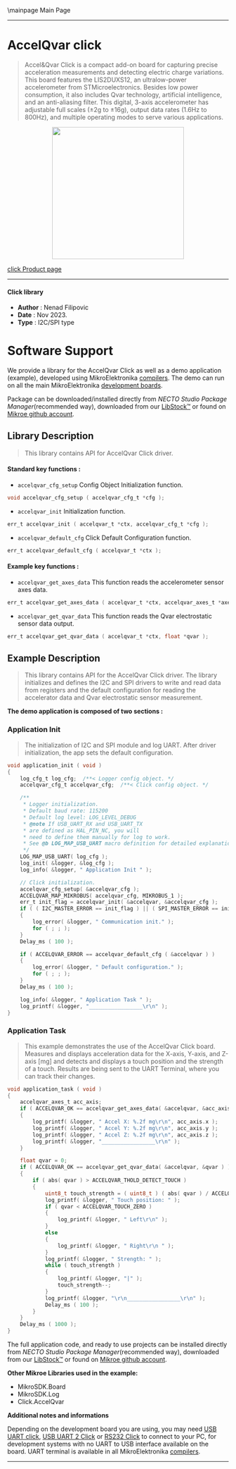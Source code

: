 \mainpage Main Page

---
# AccelQvar click

> Accel&Qvar Click is a compact add-on board for capturing precise acceleration measurements and detecting electric charge variations. This board features the LIS2DUXS12, an ultralow-power accelerometer from STMicroelectronics. Besides low power consumption, it also includes Qvar technology, artificial intelligence, and an anti-aliasing filter. This digital, 3-axis accelerometer has adjustable full scales (±2g to ±16g), output data rates (1.6Hz to 800Hz), and multiple operating modes to serve various applications.

<p align="center">
  <img src="https://download.mikroe.com/images/click_for_ide/accelqvar_click.png" height=300px>
</p>

[click Product page](https://www.mikroe.com/accelqvar-click)

---


#### Click library

- **Author**        : Nenad Filipovic
- **Date**          : Nov 2023.
- **Type**          : I2C/SPI type


# Software Support

We provide a library for the AccelQvar Click
as well as a demo application (example), developed using MikroElektronika
[compilers](https://www.mikroe.com/necto-studio).
The demo can run on all the main MikroElektronika [development boards](https://www.mikroe.com/development-boards).

Package can be downloaded/installed directly from *NECTO Studio Package Manager*(recommended way), downloaded from our [LibStock&trade;](https://libstock.mikroe.com) or found on [Mikroe github account](https://github.com/MikroElektronika/mikrosdk_click_v2/tree/master/clicks).

## Library Description

> This library contains API for AccelQvar Click driver.

#### Standard key functions :

- `accelqvar_cfg_setup` Config Object Initialization function.
```c
void accelqvar_cfg_setup ( accelqvar_cfg_t *cfg );
```

- `accelqvar_init` Initialization function.
```c
err_t accelqvar_init ( accelqvar_t *ctx, accelqvar_cfg_t *cfg );
```

- `accelqvar_default_cfg` Click Default Configuration function.
```c
err_t accelqvar_default_cfg ( accelqvar_t *ctx );
```

#### Example key functions :

- `accelqvar_get_axes_data` This function reads the accelerometer sensor axes data.
```c
err_t accelqvar_get_axes_data ( accelqvar_t *ctx, accelqvar_axes_t *axes );
```

- `accelqvar_get_qvar_data` This function reads the Qvar electrostatic sensor data output.
```c
err_t accelqvar_get_qvar_data ( accelqvar_t *ctx, float *qvar );
```

## Example Description

> This library contains API for the AccelQvar Click driver. 
> The library initializes and defines the I2C and SPI drivers to write and read data 
> from registers and the default configuration for reading the accelerator data 
> and Qvar electrostatic sensor measurement.

**The demo application is composed of two sections :**

### Application Init

> The initialization of I2C and SPI module and log UART.
> After driver initialization, the app sets the default configuration.

```c
void application_init ( void )
{
    log_cfg_t log_cfg;  /**< Logger config object. */
    accelqvar_cfg_t accelqvar_cfg;  /**< Click config object. */

    /** 
     * Logger initialization.
     * Default baud rate: 115200
     * Default log level: LOG_LEVEL_DEBUG
     * @note If USB_UART_RX and USB_UART_TX 
     * are defined as HAL_PIN_NC, you will 
     * need to define them manually for log to work. 
     * See @b LOG_MAP_USB_UART macro definition for detailed explanation.
     */
    LOG_MAP_USB_UART( log_cfg );
    log_init( &logger, &log_cfg );
    log_info( &logger, " Application Init " );

    // Click initialization.
    accelqvar_cfg_setup( &accelqvar_cfg );
    ACCELQVAR_MAP_MIKROBUS( accelqvar_cfg, MIKROBUS_1 );
    err_t init_flag = accelqvar_init( &accelqvar, &accelqvar_cfg );
    if ( ( I2C_MASTER_ERROR == init_flag ) || ( SPI_MASTER_ERROR == init_flag ) )
    {
        log_error( &logger, " Communication init." );
        for ( ; ; );
    }
    Delay_ms ( 100 );

    if ( ACCELQVAR_ERROR == accelqvar_default_cfg ( &accelqvar ) )
    {
        log_error( &logger, " Default configuration." );
        for ( ; ; );
    }
    Delay_ms ( 100 );

    log_info( &logger, " Application Task " );
    log_printf( &logger, "_________________\r\n" );
}
```

### Application Task

> This example demonstrates the use of the AccelQvar Click board.
> Measures and displays acceleration data for the X-axis, Y-axis, and Z-axis [mg] 
> and detects and displays a touch position and the strength of a touch.
> Results are being sent to the UART Terminal, where you can track their changes.

```c
void application_task ( void )
{
    accelqvar_axes_t acc_axis;
    if ( ACCELQVAR_OK == accelqvar_get_axes_data( &accelqvar, &acc_axis ) )
    {
        log_printf( &logger, " Accel X: %.2f mg\r\n", acc_axis.x );
        log_printf( &logger, " Accel Y: %.2f mg\r\n", acc_axis.y );
        log_printf( &logger, " Accel Z: %.2f mg\r\n", acc_axis.z );
        log_printf( &logger, "_________________\r\n" );
    }

    float qvar = 0;
    if ( ACCELQVAR_OK == accelqvar_get_qvar_data( &accelqvar, &qvar ) )
    {
        if ( abs( qvar ) > ACCELQVAR_THOLD_DETECT_TOUCH )
        {
            uint8_t touch_strength = ( uint8_t ) ( abs( qvar ) / ACCELQVAR_THOLD_SENS );
            log_printf( &logger, " Touch position: " );
            if ( qvar < ACCELQVAR_TOUCH_ZERO )
            {
                log_printf( &logger, " Left\r\n" );
            }
            else
            {
                log_printf( &logger, " Right\r\n " );
            }
            log_printf( &logger, " Strength: " );
            while ( touch_strength )
            {
                log_printf( &logger, "|" );
                touch_strength--;
            }
            log_printf( &logger, "\r\n_________________\r\n" );
            Delay_ms ( 100 );
        }
    }
    Delay_ms ( 1000 );
}
```

The full application code, and ready to use projects can be installed directly from *NECTO Studio Package Manager*(recommended way), downloaded from our [LibStock&trade;](https://libstock.mikroe.com) or found on [Mikroe github account](https://github.com/MikroElektronika/mikrosdk_click_v2/tree/master/clicks).

**Other Mikroe Libraries used in the example:**

- MikroSDK.Board
- MikroSDK.Log
- Click.AccelQvar

**Additional notes and informations**

Depending on the development board you are using, you may need
[USB UART click](https://www.mikroe.com/usb-uart-click),
[USB UART 2 Click](https://www.mikroe.com/usb-uart-2-click) or
[RS232 Click](https://www.mikroe.com/rs232-click) to connect to your PC, for
development systems with no UART to USB interface available on the board. UART
terminal is available in all MikroElektronika
[compilers](https://shop.mikroe.com/compilers).

---

